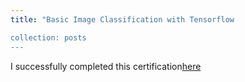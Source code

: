 ```yaml
---
title: "Basic Image Classification with Tensorflow

collection: posts
---
```

I successfully completed this certification[here](https://customer-academy.databricks.com/learn/course/1321/fundamentals-of-the-databricks-lakehouse-platform-accreditation?generated_by=719505&hash=f1aa4ffb846501f936e074c46e6114e8a6ace938)